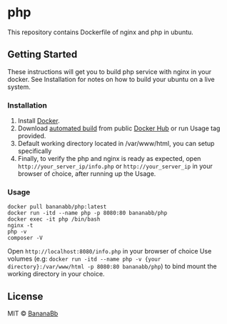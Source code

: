 # php
This repository contains Dockerfile of nginx and php in ubuntu.

## Getting Started
These instructions will get you to build php service with nginx in your docker. See Installation for notes on how to build your ubuntu on a live system.

### Installation
1. Install [Docker](https://www.docker.com/).
2. Download [automated build](https://hub.docker.com/r/bananabb/php/) from public [Docker Hub](https://hub.docker.com/) or run Usage tag provided.
3. Default working directory located in /var/www/html, you can setup specifically
4. Finally, to verify the php and nginx is ready as expected, open `http://your_server_ip/info.php` or `http://your_server_ip` in your browser of choice, after running up the Usage.

### Usage
```
docker pull bananabb/php:latest
docker run -itd --name php -p 8080:80 bananabb/php
docker exec -it php /bin/bash
nginx -t
php -v
composer -V
```

Open `http://localhost:8080/info.php` in your browser of choice
Use volumes (e.g: `docker run -itd --name php -v {your directory}:/var/www/html -p 8080:80 bananabb/php`) to bind mount the working directory in your choice.

## License
MIT © [BananaBb](https://github.com/BananaBb)